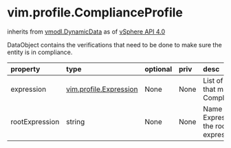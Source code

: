 vim.profile.ComplianceProfile
=============================
inherits from [vmodl.DynamicData](docs/vmodl.DynamicData.md)
as of [vSphere API 4.0](vim.version.md#vim.version.version5)


DataObject contains the verifications that need to be done  to make sure the entity is in compliance.

| property | type | optional | priv | desc |
|:---------|:-----|:---------|:-----|:-----|
| expression | [vim.profile.Expression](vim.profile.Expression.md "vim.profile.Expression") | None | None | List of expressions that make up the ComplianceChecks. |
| rootExpression | string | None | None | Name of the Expression which is the root of the expression tree. |


